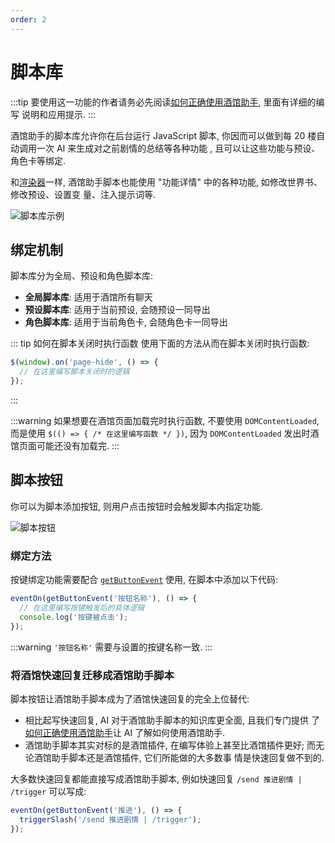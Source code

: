 ```yaml
---
order: 2
---
```


# 脚本库

:::tip
要使用这一功能的作者请务必先阅读[如何正确使用酒馆助手](/guide/基本用法/如何正确使用酒馆助手.md), 里面有详细的编写
说明和应用提示. 
:::

酒馆助手的脚本库允许你在后台运行 JavaScript 脚本, 你因而可以做到每 20 楼自动调用一次 AI 来生成对之前剧情的总结等各种功能
, 且可以让这些功能与预设、角色卡等绑定.

和[渲染器](/guide/基本用法/渲染器.md)一样, 酒馆助手脚本也能使用 "功能详情" 中的各种功能, 如修改世界书、修改预设、设置变
量、注入提示词等.

![脚本库示例](/脚本库.png)

## 绑定机制

脚本库分为全局、预设和角色脚本库:

- **全局脚本库**: 适用于酒馆所有聊天
- **预设脚本库**: 适用于当前预设, 会随预设一同导出
- **角色脚本库**: 适用于当前角色卡, 会随角色卡一同导出

::: tip 如何在脚本关闭时执行函数
使用下面的方法从而在脚本关闭时执行函数:
```javascript
$(window).on('page-hide', () => {
  // 在这里编写脚本关闭时的逻辑
});
```
:::

:::warning
如果想要在酒馆页面加载完时执行函数, 不要使用 `DOMContentLoaded`, 而是使用 `$(() => { /* 在这里编写函数 */ })`, 因为
`DOMContentLoaded` 发出时酒馆页面可能还没有加载完. 
:::

## 脚本按钮

你可以为脚本添加按钮, 则用户点击按钮时会触发脚本内指定功能.

![脚本按钮](/脚本按钮.png)

### 绑定方法

按键绑定功能需要配合 [`getButtonEvent`](/guide/功能详情/脚本额外功能#getbuttonevent) 使用, 在脚本中添加以下代码:

```javascript
eventOn(getButtonEvent('按钮名称'), () => {
  // 在这里编写按键触发后的具体逻辑
  console.log('按键被点击');
});
```

:::warning `'按钮名称'` 需要与设置的按键名称一致. :::

### 将酒馆快速回复迁移成酒馆助手脚本

脚本按钮让酒馆助手脚本成为了酒馆快速回复的完全上位替代:

- 相比起写快速回复, AI 对于酒馆助手脚本的知识库更全面, 且我们专门提供
  了[如何正确使用酒馆助手](/guide/基本用法/如何正确使用酒馆助手.md)让 AI 了解如何使用酒馆助手.
- 酒馆助手脚本其实对标的是酒馆插件, 在编写体验上甚至比酒馆插件更好; 而无论酒馆助手脚本还是酒馆插件, 它们所能做的大多数事
  情是快速回复做不到的.

大多数快速回复都能直接写成酒馆助手脚本, 例如快速回复 `/send 推进剧情 | /trigger` 可以写成:

```javascript
eventOn(getButtonEvent('推进'), () => {
  triggerSlash('/send 推进剧情 | /trigger');
});
```
